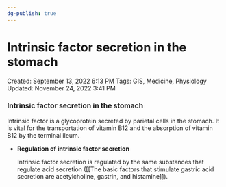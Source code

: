 ```yaml
---
dg-publish: true
---
```


# Intrinsic factor secretion in the stomach

Created: September 13, 2022 6:13 PM
Tags: GIS, Medicine, Physiology
Updated: November 24, 2022 3:41 PM

### Intrinsic factor secretion in the stomach

Intrinsic factor is a glycoprotein secreted by parietal cells in the stomach. It is vital for the transportation of vitamin B12 and the absorption of vitamin B12 by the terminal ileum.

- **Regulation of intrinsic factor secretion**
    
    Intrinsic factor secretion is regulated by the same substances that regulate acid secretion ([[The basic factors that stimulate gastric acid secretion are acetylcholine, gastrin, and histamine]]).